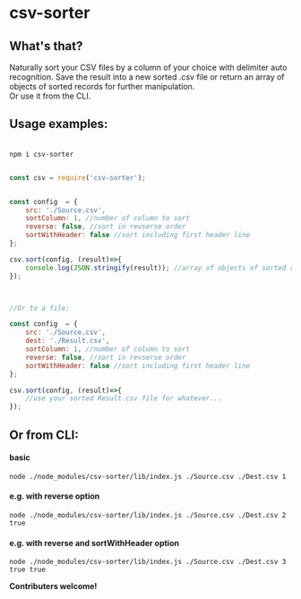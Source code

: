 # csv-sorter

## What's that?

Naturally sort your CSV files by a column of your choice with delimiter auto recognition.
Save the result into a new sorted .csv file or return an array of objects of sorted records for further manipulation.   
Or use it from the CLI.


## Usage examples:    
\
`npm i csv-sorter`  

```js

const csv = require('csv-sorter');


const config  = {
    src: './Source.csv',
    sortColumn: 1, //number of column to sort
    reverse: false, //sort in revserse order
    sortWithHeader: false //sort including first header line
};

csv.sort(config, (result)=>{
    console.log(JSON.stringify(result)); //array of objects of sorted records for further manipulation
});



//Or to a file:

const config  = {
    src: './Source.csv',
    dest: './Result.csv',
    sortColumn: 1, //number of column to sort
    reverse: false, //sort in revserse order
    sortWithHeader: false //sort including first header line
};

csv.sort(config, (result)=>{
    //use your sorted Result.csv file for whatever...
});

```

## Or from CLI:
#### basic
`node ./node_modules/csv-sorter/lib/index.js ./Source.csv ./Dest.csv 1`

#### e.g. with reverse option
`node ./node_modules/csv-sorter/lib/index.js ./Source.csv ./Dest.csv 2 true`

#### e.g. with reverse and sortWithHeader option
`node ./node_modules/csv-sorter/lib/index.js ./Source.csv ./Dest.csv 3 true true`




**Contributers welcome!**

 